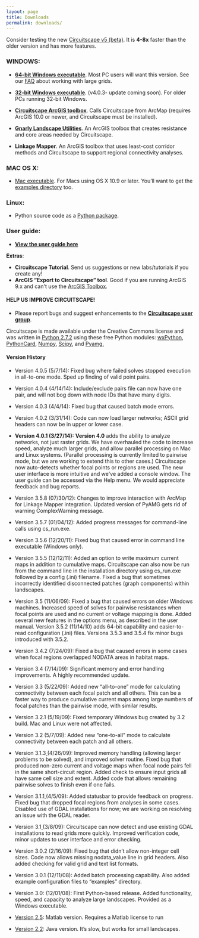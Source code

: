 ```yaml
---
layout: page 
title: Downloads
permalink: downloads/
---
```


Consider testing the new [Circuitscape v5 (beta)](https://github.com/Circuitscape/Circuitscape.jl). It is **4-8x** faster than the older version and has more features.

### **WINDOWS**: 

* [**64-bit Windows executable**](https://circuitscapebinaries.blob.core.windows.net/binaries/Circuitscape-4.0.5-x64-setup.exe). Most PC users will want this version. See our [FAQ](http://www.circuitscape.org/FAQ) about working with large grids.

* [**32-bit Windows executable**](https://circuitscapebinaries.blob.core.windows.net/binaries/Circuitscape-4.0.3-Win32-setup.exe). (v4.0.3- update coming soon). For older PCs running 32-bit Windows. 

* [**Circuitscape ArcGIS toolbox**](https://circuitscapebinaries.blob.core.windows.net/binaries/Circuitscape_for_ArcGIS_2013_10_08_rev2.zip). Calls Circuitscape from ArcMap (requires ArcGIS 10.0 or newer, and Circuitscape must be installed). 

* [**Gnarly Landscape Utilities**](https://www.circuitscape.org/gnarly-landscape-utilities). An ArcGIS toolbox that creates resistance and core areas needed by Circuitscape.

* **Linkage Mapper**. An ArcGIS toolbox that uses least-cost corridor methods and Circuitscape to support regional connectivity analyses. 

###  **MAC OS X:** 

* [Mac executable](https://circuitscapebinaries.blob.core.windows.net/binaries/Circuitscape-4.0.5.dmg). For Macs using OS X 10.9 or later. You’ll want to get the [examples directory](https://circuitscapebinaries.blob.core.windows.net/binaries/examples.zip) too.

### **Linux:**

* Python source code as a [Python package](https://pypi.python.org/pypi/Circuitscape/).


### **User guide:** 

* [**View the user guide here**](/docs/)


**Extras**:
* **Circuitscape Tutorial**. Send us suggestions or new labs/tutorials if you create any! 
* **ArcGIS “Export to Circuitscape” tool**. Good if you are running ArcGIS 9.x and can't use the [ArcGIS Toolbox](https://circuitscape.googlecode.com/files/Circuitscape_for_ArcGIS_2013_10_08_rev2.zip).


#### **HELP US IMPROVE CIRCUITSCAPE!**
* Please report bugs and suggest enhancements to the [**Circuitscape user group**](https://groups.google.com/group/circuitscape?hl=en). 

Circuitscape is made available under the Creative Commons license and was written in [Python 2.7.2](https://www.python.org/) using these free Python modules: [wxPython](http://www.wxpython.org/), [PythonCard](http://pythoncard.sourceforge.net/), [Numpy](http://numpy.scipy.org/), [Scipy](http://www.scipy.org/), and [Pyamg.](http://code.google.com/p/pyamg/)


#### **Version History** 

* Version 4.0.5 (5/7/14): Fixed bug where failed solves stopped execution in all-to-one mode. Sped up finding of valid point pairs.

* Version 4.0.4 (4/14/14): Include/exclude pairs file can now have one pair, and will not bog down with node IDs that have many digits.

* Version 4.0.3 (4/4/14): Fixed bug that caused batch mode errors.

* Version 4.0.2 (3/31/14): Code can now load larger networks; ASCII grid headers can now be in upper or lower case.

* **Version 4.0.1 (3/27/14):** **Version 4.0** adds the ability to analyze networks, not just raster grids. We have overhauled the code to increase speed, analyze much larger grids, and allow parallel processing on Mac and Linux systems. (Parallel processing is currently limited to pairwise mode, but we are working to extend this to other cases.) Circuitscape now auto-detects whether focal points or regions are used. The new user interface is more intuitive and we've added a console window. The user guide can be accessed via the Help menu. We would appreciate feedback and bug reports.

* Version 3.5.8 (07/30/12): Changes to improve interaction with ArcMap for Linkage Mapper integration. Updated version of PyAMG gets rid of warning ComplexWarning message.  

* Version 3.5.7 (01/04/12): Added progress messages for command-line calls using cs_run.exe.  

* Version 3.5.6 (12/20/11): Fixed bug that caused error in command line executable (Windows only).

* Version 3.5.5 (12/12/11): Added an option to write maximum current maps in addition to cumulative maps.  Circuitscape can also now be run from the command line in the installation directory using cs_run.exe followed by a config (.ini) filename.  Fixed a bug that sometimes incorrectly identified disconnected patches (graph components) within landscapes.

* Version 3.5 (11/06/09): Fixed a bug that caused errors on older Windows machines.  Increased speed of solves for pairwise resistances when focal points are used and no current or voltage mapping is done.  Added several new features in the options menu, as described in the user manual. Version 3.5.2 (11/14/10) adds 64-bit capability and easier-to-read configuration (.ini) files.  Versions 3.5.3 and 3.5.4 fix minor bugs introduced with 3.5.2.

* Version 3.4.2 (7/24/09): Fixed a bug that caused errors in some cases when focal regions overlapped NODATA areas in habitat maps. 

* Version 3.4 (7/14/09): Significant memory and error handling improvements.  A highly recommended update.

* Version 3.3 (5/22/09): Added new “all-to-one” mode for calculating connectivity between each focal patch and all others.  This can be a faster way to produce cumulative current maps among large numbers of focal patches than the pairwise mode, with similar results.

* Version 3.2.1 (5/19/09):  Fixed temporary Windows bug created by 3.2 build.  Mac and Linux were not affected.

* Version 3.2 (5/7/09):  Added new “one-to-all” mode to calculate connectivity between each patch and all others. 

* Version 3.1.3[ ](https://www.circuitscape.org/Downloads/Circuitscape-3.0.2-setup.exe)(4/26/09):  Improved memory handling (allowing larger problems to be solved), and improved solver routine.  Fixed bug that produced non-zero current and voltage maps when focal node pairs fell in the same short-circuit region.  Added check to ensure input grids all have same cell size and extent.  Added code that allows remaining pairwise solves to finish even if one fails.

* Version 3.1.1[ ](https://www.circuitscape.org/Downloads/Circuitscape-3.0.2-setup.exe)(4/5/09):  Added statusbar to provide feedback on progress.  Fixed bug that dropped focal regions from analyses in some cases.  Disabled use of GDAL installations for now; we are working on resolving an issue with the GDAL reader.

* Version 3.1[ ](https://www.circuitscape.org/Downloads/Circuitscape-3.0.2-setup.exe)(3/8/09): Circuitscape can now detect and use existing GDAL installations to read grids more quickly.  Improved verification code, minor updates to user interface and error checking. 

* Version 3.0.2 (2/16/09): Fixed bug that didn’t allow non-integer cell sizes.  Code now allows missing nodata_value line in grid headers.  Also added checking for valid grid and text list formats.

* Version 3.0.1 (12/11/08): Added batch processing capability. Also added example configuration files to “examples” directory.

* Version 3.0: (12/01/08): First Python-based release. Added functionality, speed, and capacity to analyze large landscapes. Provided as a Windows executable.

* [Version 2.5](https://www.circuitscape.org/Downloads/Circuitscape-2.5-Matlab.zip): Matlab version. Requires a Matlab license to run

* [Version 2.2](https://www.circuitscape.org/Downloads/Circuitscape_2.2.zip): Java version. It’s slow, but works for small landscapes.
